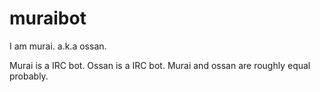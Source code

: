 muraibot
========

I am murai. a.k.a ossan.

Murai is a IRC bot. Ossan is a IRC bot.
Murai and ossan are roughly equal probably.
